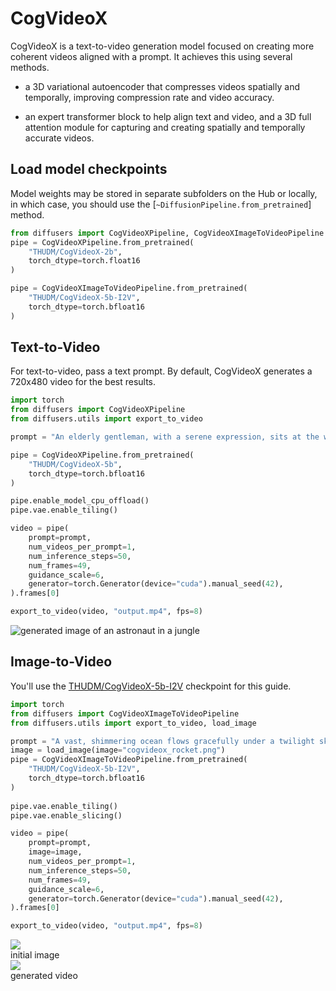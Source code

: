 <!--Copyright 2025 The HuggingFace Team. All rights reserved.

Licensed under the Apache License, Version 2.0 (the "License"); you may not use this file except in compliance with
the License. You may obtain a copy of the License at

http://www.apache.org/licenses/LICENSE-2.0

Unless required by applicable law or agreed to in writing, software distributed under the License is distributed on
an "AS IS" BASIS, WITHOUT WARRANTIES OR CONDITIONS OF ANY KIND, either express or implied. See the License for the
specific language governing permissions and limitations under the License.
-->
# CogVideoX

CogVideoX is a text-to-video generation model focused on creating more coherent videos aligned with a prompt. It achieves this using several methods.

- a 3D variational autoencoder that compresses videos spatially and temporally, improving compression rate and video accuracy.

- an expert transformer block to help align text and video, and a 3D full attention module for capturing and creating spatially and temporally accurate videos.
 


## Load model checkpoints
Model weights may be stored in separate subfolders on the Hub or locally, in which case, you should use the [`~DiffusionPipeline.from_pretrained`] method.


```py
from diffusers import CogVideoXPipeline, CogVideoXImageToVideoPipeline
pipe = CogVideoXPipeline.from_pretrained(
    "THUDM/CogVideoX-2b",
    torch_dtype=torch.float16
)

pipe = CogVideoXImageToVideoPipeline.from_pretrained(
    "THUDM/CogVideoX-5b-I2V",
    torch_dtype=torch.bfloat16
)

```

## Text-to-Video
For text-to-video, pass a text prompt. By default, CogVideoX generates a 720x480 video for the best results.

```py
import torch
from diffusers import CogVideoXPipeline
from diffusers.utils import export_to_video

prompt = "An elderly gentleman, with a serene expression, sits at the water's edge, a steaming cup of tea by his side. He is engrossed in his artwork, brush in hand, as he renders an oil painting on a canvas that's propped up against a small, weathered table. The sea breeze whispers through his silver hair, gently billowing his loose-fitting white shirt, while the salty air adds an intangible element to his masterpiece in progress. The scene is one of tranquility and inspiration, with the artist's canvas capturing the vibrant hues of the setting sun reflecting off the tranquil sea."

pipe = CogVideoXPipeline.from_pretrained(
    "THUDM/CogVideoX-5b",
    torch_dtype=torch.bfloat16
)

pipe.enable_model_cpu_offload()
pipe.vae.enable_tiling()

video = pipe(
    prompt=prompt,
    num_videos_per_prompt=1,
    num_inference_steps=50,
    num_frames=49,
    guidance_scale=6,
    generator=torch.Generator(device="cuda").manual_seed(42),
).frames[0]

export_to_video(video, "output.mp4", fps=8)

```


<div class="flex justify-center">
    <img src="https://huggingface.co/datasets/huggingface/documentation-images/resolve/main/diffusers/cogvideox/cogvideox_out.gif" alt="generated image of an astronaut in a jungle"/>
</div>


## Image-to-Video


You'll use the [THUDM/CogVideoX-5b-I2V](https://huggingface.co/THUDM/CogVideoX-5b-I2V)  checkpoint for this guide.

```py
import torch
from diffusers import CogVideoXImageToVideoPipeline
from diffusers.utils import export_to_video, load_image

prompt = "A vast, shimmering ocean flows gracefully under a twilight sky, its waves undulating in a mesmerizing dance of blues and greens. The surface glints with the last rays of the setting sun, casting golden highlights that ripple across the water. Seagulls soar above, their cries blending with the gentle roar of the waves. The horizon stretches infinitely, where the ocean meets the sky in a seamless blend of hues. Close-ups reveal the intricate patterns of the waves, capturing the fluidity and dynamic beauty of the sea in motion."
image = load_image(image="cogvideox_rocket.png")
pipe = CogVideoXImageToVideoPipeline.from_pretrained(
    "THUDM/CogVideoX-5b-I2V",
    torch_dtype=torch.bfloat16
)
 
pipe.vae.enable_tiling()
pipe.vae.enable_slicing()

video = pipe(
    prompt=prompt,
    image=image,
    num_videos_per_prompt=1,
    num_inference_steps=50,
    num_frames=49,
    guidance_scale=6,
    generator=torch.Generator(device="cuda").manual_seed(42),
).frames[0]

export_to_video(video, "output.mp4", fps=8)
```

<div class="flex gap-4">
  <div>
    <img class="rounded-xl" src="https://huggingface.co/datasets/huggingface/documentation-images/resolve/main/diffusers/cogvideox/cogvideox_rocket.png"/>
    <figcaption class="mt-2 text-center text-sm text-gray-500">initial image</figcaption>
  </div>
  <div>
    <img class="rounded-xl" src="https://huggingface.co/datasets/huggingface/documentation-images/resolve/main/diffusers/cogvideox/cogvideox_outrocket.gif"/>
    <figcaption class="mt-2 text-center text-sm text-gray-500">generated video</figcaption>
  </div>
</div>

